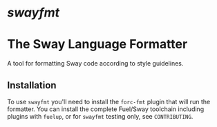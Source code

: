 # _swayfmt_

# The Sway Language Formatter

A tool for formatting Sway code according to style guidelines.

## Installation

To use `swayfmt` you'll need to install the `forc-fmt` plugin that will run the formatter. You can install the complete Fuel/Sway toolchain including plugins with `fuelup`, or for `swayfmt` testing only, see `CONTRIBUTING`.
